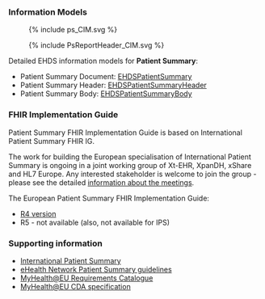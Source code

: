 ### Information Models  


<figure>
  {% include ps_CIM.svg %}  
</figure>

<figure>
  {% include PsReportHeader_CIM.svg %}  
</figure>


Detailed EHDS information models for **Patient Summary**:
- Patient Summary Document: [EHDSPatientSummary](StructureDefinition-EHDSPatientSummary.html)  
- Patient Summary Header: [EHDSPatientSummaryHeader](StructureDefinition-EHDSPatientSummaryHeader.html) 
- Patient Summary Body: [EHDSPatientSummaryBody](StructureDefinition-EHDSPatientSummaryBody.html) 

### FHIR Implementation Guide

Patient Summary FHIR Implementation Guide is based on International Patient Summary FHIR IG.

The work for building the European specialisation of International Patient Summary is ongoing in a joint working group of Xt-EHR, XpanDH, xShare and HL7 Europe. Any interested stakeholder is welcome to join the group - please see the detailed [information about the meetings](https://confluence.hl7.org/display/HEU/Meetings+PS-HDR-Base).

The European Patient Summary FHIR Implementation Guide: 
- [R4 version](https://build.fhir.org/ig/hl7-eu/eps/) 
- R5 - not available (also, not available for IPS)


### Supporting information  

- [International Patient Summary](https://international-patient-summary.net/)
- [eHealth Network Patient Summary guidelines](https://health.ec.europa.eu/document/download/e020f311-c35b-45ae-ba3d-03212b57fa65_en?filename=ehn_guidelines_patientsummary_en.pdf)
- [MyHealth@EU Requirements Catalogue](https://webgate.ec.europa.eu/fpfis/wikis/display/EHDSI/05.01.+Create+the+MyHealth@EU+Patient+Summary+content)
- [MyHealth@EU CDA specification](https://art-decor.ehdsi.eu/publication/epsos-html-20240422T073854/tmp-1.3.6.1.4.1.12559.11.10.1.3.1.1.3-2024-04-19T100332.html)
